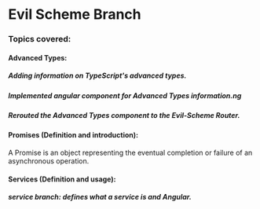 # Evil Scheme Branch

### Topics covered:

#### Advanced Types:
##### Adding information on TypeScript's advanced types.
##### Implemented angular component for Advanced Types information.ng
##### Rerouted the Advanced Types component to the Evil-Scheme Router.

#### Promises (Definition and introduction):
A Promise is an object representing the eventual completion or failure of an asynchronous operation. 
#### Services (Definition and usage):
##### service branch: defines what a service is and Angular.

